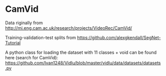 # CamVid 

Data riginally from http://mi.eng.cam.ac.uk/research/projects/VideoRec/CamVid/

Training-validation-test splits from https://github.com/alexgkendall/SegNet-Tutorial

A python class for loading the dataset with 11 classes + void can be found here (search for CamVid): https://github.com/Ivan1248/Vidlu/blob/master/vidlu/data/datasets/datasets.py
